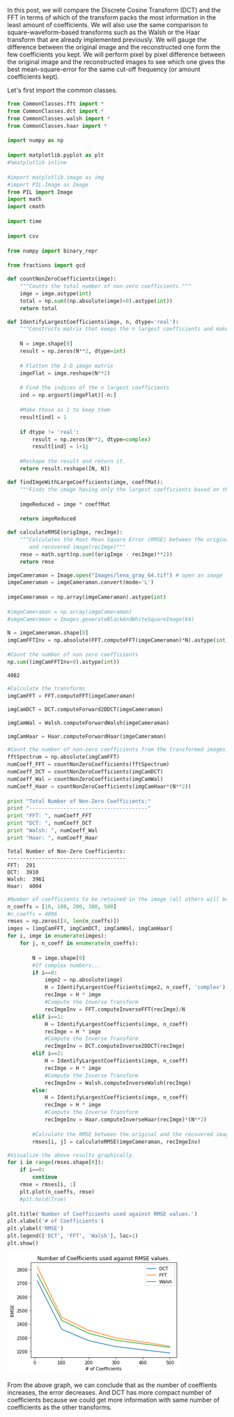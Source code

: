 In this post, we will compare the Discrete Cosine Transform (DCT) and the FFT in terms of which of the transform packs the most information in the least amount of coefficients. We will also use the same comparison to square-waveform-based transforms such as the Walsh or the Haar transform that are already implemented previously. We will gauge the difference between the original image and the reconstructed one form the few coefficients you kept. We will perform pixel by pixel difference between the original image and the reconstructed images to see which one gives the best mean-square-error for the same cut-off frequency (or amount coefficients kept).

Let's first import the common classes.


```python
from CommonClasses.fft import *
from CommonClasses.dct import *
from CommonClasses.walsh import *
from CommonClasses.haar import *

import numpy as np

import matplotlib.pyplot as plt
#%matplotlib inline

#import matplotlib.image as img
#import PIL.Image as Image 
from PIL import Image
import math
import cmath

import time

import csv

from numpy import binary_repr

from fractions import gcd
```


```python
def countNonZeroCoefficients(imge):
    """Counts the total number of non-zero coefficients."""
    imge = imge.astype(int)
    total = np.sum((np.absolute(imge)>0).astype(int))
    return total
```


```python
def IdentifyLargestCoefficients(imge, n, dtype='real'):
    """Constructs matrix that keeps the n largest coefficients and makes all others to zero."""
    
    N = imge.shape[0]
    result = np.zeros(N**2, dtype=int)
            
    # Flatten the 2-D image matrix
    imgeFlat = imge.reshape(N**2)
    
    # Find the indices of the n largest coefficients
    ind = np.argsort(imgeFlat)[-n:]
    
    #Make those as 1 to keep them
    result[ind] = 1
    
    if dtype != 'real':
        result = np.zeros(N**2, dtype=complex)
        result[ind] = 1+1j

    #Reshape the result and return it.
    return result.reshape([N, N])
```


```python
def findImgeWithLargeCoefficients(imge, coeffMat):
    """Finds the image having only the largest coefficients based on the coeffMat matrix."""
    
    imgeReduced = imge * coeffMat
    
    return imgeReduced
```


```python
def calculateRMSE(origImge, recImge):
    """Calculates the Root Mean Square Error (RMSE) between the original image(origImge)
       and recovered image(recImge)"""
    rmse = math.sqrt(np.sum((origImge - recImge)**2))
    return rmse
```


```python
imgeCameraman = Image.open("Images/lena_gray_64.tif") # open an image
imgeCameraman = imgeCameraman.convert(mode='L')

imgeCameraman = np.array(imgeCameraman).astype(int)

#imgeCameraman = np.array(imgeCameraman)
#imgeCameraman = Images.generateBlackAndWhiteSquareImage(64)
```


```python
N = imgeCameraman.shape[0]
imgCamFFTInv = np.absolute(FFT.computeFFT(imgeCameraman)*N).astype(int)

#Count the number of non zero coefficients
np.sum((imgCamFFTInv>0).astype(int))
```




    4082




```python
#Calculate the transforms
imgCamFFT = FFT.computeFFT(imgeCameraman)
```


```python
imgCamDCT = DCT.computeForward2DDCT(imgeCameraman)
```


```python
imgCamWal = Walsh.computeForwardWalsh(imgeCameraman)
```


```python
imgCamHaar = Haar.computeForwardHaar(imgeCameraman)
```


```python
#Count the number of non-zero coefficients from the transformed images.
fftSpectrum = np.absolute(imgCamFFT)
numCoeff_FFT = countNonZeroCoefficients(fftSpectrum)
numCoeff_DCT = countNonZeroCoefficients(imgCamDCT)
numCoeff_Wal = countNonZeroCoefficients(imgCamWal)
numCoeff_Haar = countNonZeroCoefficients(imgCamHaar*(N**2))

print "Total Number of Non-Zero Coefficients:"
print "--------------------------------------"
print "FFT: ", numCoeff_FFT
print "DCT: ", numCoeff_DCT
print "Walsh: ", numCoeff_Wal
print "Haar: ", numCoeff_Haar
```

    Total Number of Non-Zero Coefficients:
    --------------------------------------
    FFT:  291
    DCT:  3910
    Walsh:  3961
    Haar:  4004



```python
#Number of coefficients to be retained in the image (all others will be zero)
n_coeffs = [10, 100, 200, 300, 500]
#n_coeffs = 4096
rmses = np.zeros([4, len(n_coeffs)])
imges = [imgCamFFT, imgCamDCT, imgCamWal, imgCamHaar]
for i, imge in enumerate(imges):
    for j, n_coeff in enumerate(n_coeffs):
        
        N = imge.shape[0]
        #If complex numbers...
        if i==0:
            imge2 = np.absolute(imge)
            H = IdentifyLargestCoefficients(imge2, n_coeff, 'complex')
            recImge = H * imge
            #Compute the Inverse Transform
            recImgeInv = FFT.computeInverseFFT(recImge)/N
        elif i==1:
            H = IdentifyLargestCoefficients(imge, n_coeff)
            recImge = H * imge
            #Compute the Inverse Transform
            recImgeInv = DCT.computeInverse2DDCT(recImge)
        elif i==2:
            H = IdentifyLargestCoefficients(imge, n_coeff)
            recImge = H * imge
            #Compute the Inverse Transform
            recImgeInv = Walsh.computeInverseWalsh(recImge)
        else:
            H = IdentifyLargestCoefficients(imge, n_coeff)
            recImge = H * imge
            #Compute the Inverse Transform
            recImgeInv = Haar.computeInverseHaar(recImge)*(N**2)
            
        #Calculate the RMSE between the original and the recovered images
        rmses[i, j] = calculateRMSE(imgeCameraman, recImgeInv)
```


```python
#Visualize the above results graphically.
for i in range(rmses.shape[0]):
    if i==0:
        continue
    rmse = rmses[i, :]
    plt.plot(n_coeffs, rmse)
    #plt.hold(True)
    
plt.title('Number of Coefficients used against RMSE values.')
plt.xlabel('# of Coefficients')
plt.ylabel('RMSE')
plt.legend(['DCT', 'FFT', 'Walsh'], loc=1)
plt.show()
```


![png](https://raw.githubusercontent.com/tesfagabir/tesfagabir.github.io/master/assets/images/2016-12-07-Comparing-the-different-image-transformation-types_16_0.png)


From the above graph, we can conclude that as the number of coeffients increases, the error decreases. And DCT has more compact number of coefficients because we could get more information with same number of coefficients as the other transforms.
